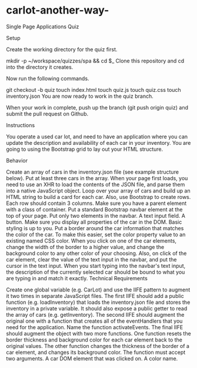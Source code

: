 # carlot-another-way-
Single Page Applications Quiz

Setup

Create the working directory for the quiz first.

mkdir -p ~/workspace/quizzes/spa && cd $_
Clone this repository and cd into the directory it creates.

Now run the following commands.

git checkout -b quiz
touch index.html
touch quiz.js
touch quiz.css
touch inventory.json
You are now ready to work in the quiz branch.

When your work in complete, push up the branch (git push origin quiz) and submit the pull request on Github.

Instructions

You operate a used car lot, and need to have an application where you can update the description and availability of each car in your inventory. You are going to using the Bootstrap grid to lay out your HTML structure.

Behavior

Create an array of cars in the inventory.json file (see example structure below). Put at least three cars in the array.
When your page first loads, you need to use an XHR to load the contents of the JSON file, and parse them into a native JavaScript object.
Loop over your array of cars and build up an HTML string to build a card for each car. Also, use Bootstrap to create rows. Each row should contain 3 columns. Make sure you have a parent element with a class of container.
Put a standard Bootstrap navbar element at the top of your page.
Put only two elements in the navbar.
A text input field.
A button.
Make sure you display all properties of the car in the DOM. Basic styling is up to you.
Put a border around the car information that matches the color of the car. To make this easier, set the color property value to an existing named CSS color.
When you click on one of the car elements, change the width of the border to a higher value, and change the background color to any other color of your choosing.
Also, on click of the car element, clear the value of the text input in the navbar, and put the cursor in the text input.
When you start typing into the navbar's text input, the description of the currently selected car should be bound to what you are typing in and match it exactly.
Technical Requirements

Create one global variable (e.g. CarLot) and use the IIFE pattern to augment it two times in separate JavaScript files.
The first IIFE should add a public function (e.g. loadInventory) that loads the inventory.json file and stores the inventory in a private variable. It should also expose a public getter to read the array of cars (e.g. getInventory).
The second IIFE should augment the original one with a function that creates all of the eventHandlers that you need for the application. Name the function activateEvents.
The final IIFE should augment the object with two more functions. One function resets the border thickness and background color for each car element back to the original values. The other function changes the thickness of the border of a car element, and changes its background color. The function must accept two arguments.
A car DOM element that was clicked on.
A color name.
